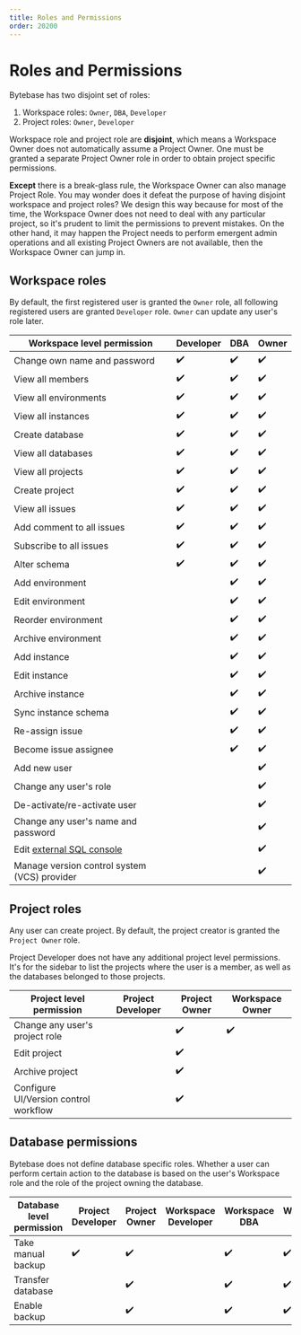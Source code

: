 ```yaml
---
title: Roles and Permissions
order: 20200
---
```


# Roles and Permissions

Bytebase has two disjoint set of roles:

1. Workspace roles: `Owner`, `DBA`, `Developer`
2. Project roles: `Owner`, `Developer`

<hint-block type="info">

Workspace role and project role are **disjoint**, which means a Workspace Owner does not automatically assume a Project Owner. One must be granted a separate Project Owner role in order to obtain project specific permissions.

**Except** there is a break-glass rule, the Workspace Owner can also manage Project Role. You may wonder does it defeat the purpose of having disjoint workspace and project roles? We design this way because for most of the time, the Workspace Owner does not need to deal with any particular project, so it's prudent to limit the permissions to prevent mistakes. On the other hand, it may happen the Project needs to perform emergent admin operations and all existing Project Owners are not available, then the Workspace Owner can jump in.

</hint-block>

## Workspace roles

By default, the first registered user is granted the `Owner` role, all following registered users are granted `Developer` role. `Owner` can update any user's role later.

| Workspace level permission                                       | Developer | DBA | Owner |
| ---------------------------------------------------------------- | --------- | --- | ----- |
| Change own name and password                                     | ✔️        | ✔️  | ✔️    |
| View all members                                                 | ✔️        | ✔️  | ✔️    |
| View all environments                                            | ✔️        | ✔️  | ✔️    |
| View all instances                                               | ✔️        | ✔️  | ✔️    |
| Create database                                                  | ✔️        | ✔️  | ✔️    |
| View all databases                                               | ✔️        | ✔️  | ✔️    |
| View all projects                                                | ✔️        | ✔️  | ✔️    |
| Create project                                                   | ✔️        | ✔️  | ✔️    |
| View all issues                                                  | ✔️        | ✔️  | ✔️    |
| Add comment to all issues                                        | ✔️        | ✔️  | ✔️    |
| Subscribe to all issues                                          | ✔️        | ✔️  | ✔️    |
| Alter schema                                                     | ✔️        | ✔️  | ✔️    |
| Add environment                                                  |           | ✔️  | ✔️    |
| Edit environment                                                 |           | ✔️  | ✔️    |
| Reorder environment                                              |           | ✔️  | ✔️    |
| Archive environment                                              |           | ✔️  | ✔️    |
| Add instance                                                     |           | ✔️  | ✔️    |
| Edit instance                                                    |           | ✔️  | ✔️    |
| Archive instance                                                 |           | ✔️  | ✔️    |
| Sync instance schema                                             |           | ✔️  | ✔️    |
| Re-assign issue                                                  |           | ✔️  | ✔️    |
| Become issue assignee                                            |           | ✔️  | ✔️    |
| Add new user                                                     |           |     | ✔️    |
| Change any user's role                                           |           |     | ✔️    |
| De-activate/re-activate user                                     |           |     | ✔️    |
| Change any user's name and password                              |           |     | ✔️    |
| Edit [external SQL console](/docs/settings/external-sql-console) |           |     | ✔️    |
| Manage version control system (VCS) provider                     |           |     | ✔️    |

## Project roles

Any user can create project. By default, the project creator is granted the `Project Owner` role.

<hint-block type="info">

Project Developer does not have any additional project level permissions. It's for the sidebar to list the projects where the user is a member, as well as the databases belonged to those projects.

</hint-block>

| Project level permission              | Project Developer | Project Owner | Workspace Owner |
| ------------------------------------- | ----------------- | ------------- | --------------- |
| Change any user's project role        |                   | ✔️            | ✔️              |
| Edit project                          |                   | ✔️            |                 |
| Archive project                       |                   | ✔️            |                 |
| Configure UI/Version control workflow |                   | ✔️            |                 |

## Database permissions

Bytebase does not define database specific roles. Whether a user can perform certain action to the database is based on the user's Workspace role and the role of the project owning the database.

| Database level permission | Project Developer | Project Owner | Workspace Developer | Workspace DBA | Workspace Owner |
| ------------------------- | ----------------- | ------------- | ------------------- | ------------- | --------------- |
| Take manual backup        | ✔️                | ✔️            |                     | ✔️            | ✔️              |
| Transfer database         |                   | ✔️            |                     | ✔️            | ✔️              |
| Enable backup             |                   | ✔️            |                     | ✔️            | ✔️              |
